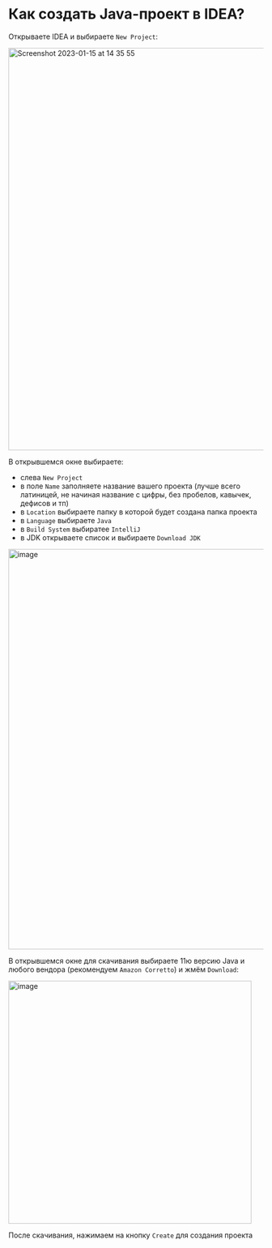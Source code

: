 # Как создать Java-проект в IDEA?

Открываете IDEA и выбираете `New Project`:

<img width="795" alt="Screenshot 2023-01-15 at 14 35 55" src="https://user-images.githubusercontent.com/53707586/212538397-f9be6070-7e76-4df8-a0e1-39d11514fa13.png">

В открывшемся окне выбираете:
* слева `New Project`
* в поле `Name` заполняете название вашего проекта (лучше всего латиницей, не начиная название с цифры, без пробелов, кавычек, дефисов и тп)
* в `Location` выбираете папку в которой будет создана папка проекта
* в `Language` выбираете `Java`
* в `Build System` выбиратее `IntelliJ`
* в JDK открываете список и выбираете `Download JDK`

<img width="791" alt="image" src="https://user-images.githubusercontent.com/53707586/212538454-031a700d-e7e8-467e-8a82-4a2162ddb8aa.png">

В открывшемся окне для скачивания выбираете 11ю версию Java и любого вендора (рекомендуем `Amazon Corretto`) и жмём `Download`:

<img width="480" alt="image" src="https://user-images.githubusercontent.com/53707586/212538572-135c1d2f-c627-49ba-9761-6882b80c9aa0.png">

После скачивания, нажимаем на кнопку `Create` для создания проекта

